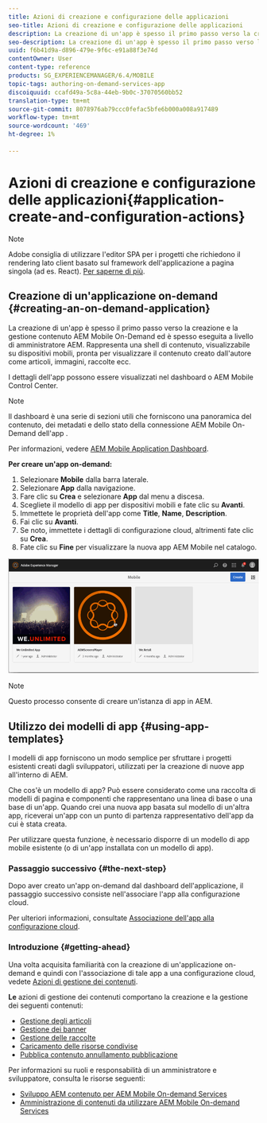 ```yaml
---
title: Azioni di creazione e configurazione delle applicazioni
seo-title: Azioni di creazione e configurazione delle applicazioni
description: La creazione di un'app è spesso il primo passo verso la creazione e la gestione  contenuto AEM Mobile On-Demand. Segui questa pagina per saperne di più.
seo-description: La creazione di un'app è spesso il primo passo verso la creazione e la gestione  contenuto AEM Mobile On-Demand. Segui questa pagina per saperne di più.
uuid: f6b41d9a-d896-479e-9f6c-e91a88f3e74d
contentOwner: User
content-type: reference
products: SG_EXPERIENCEMANAGER/6.4/MOBILE
topic-tags: authoring-on-demand-services-app
discoiquuid: ccafd49a-5c8a-44eb-9b0c-37070560bb52
translation-type: tm+mt
source-git-commit: 8078976ab79ccc0fefac5bfe6b000a008a917489
workflow-type: tm+mt
source-wordcount: '469'
ht-degree: 1%

---
```



# Azioni di creazione e configurazione delle applicazioni{#application-create-and-configuration-actions}

>[!NOTE]
>
> Adobe consiglia di utilizzare l&#39;editor SPA per i progetti che richiedono il rendering lato client basato sul framework dell&#39;applicazione a pagina singola (ad es. React). [Per saperne di più](/help/sites-developing/spa-overview.md).

## Creazione di un&#39;applicazione on-demand {#creating-an-on-demand-application}

La creazione di un&#39;app è spesso il primo passo verso la creazione e la gestione  contenuto AEM Mobile On-Demand ed è spesso eseguita a livello di amministratore AEM. Rappresenta una shell di contenuto, visualizzabile su dispositivi mobili, pronta per visualizzare il contenuto creato dall&#39;autore come articoli, immagini, raccolte ecc.

I dettagli dell&#39;app possono essere visualizzati nel dashboard o  AEM Mobile Control Center.

>[!NOTE]
>
>Il dashboard è una serie di sezioni utili che forniscono una panoramica del contenuto, dei metadati e dello stato della connessione AEM Mobile On-Demand dell&#39;app .
>
>Per informazioni, vedere [ AEM Mobile Application Dashboard](/help/mobile/mobile-apps-ondemand-application-dashboard.md).

**Per creare un&#39;app on-demand:**

1. Selezionare **Mobile** dalla barra laterale.
1. Selezionare **App** dalla navigazione.
1. Fare clic su **Crea** e selezionare **App** dal menu a discesa.
1. Scegliete il modello di app per dispositivi mobili e fate clic su **Avanti**.
1. Immettete le proprietà dell&#39;app come **Title**, **Name**, **Description**.
1. Fai clic su **Avanti**.
1. Se noto, immettete i dettagli di configurazione cloud, altrimenti fate clic su **Crea**.
1. Fate clic su **Fine** per visualizzare la nuova app AEM Mobile  nel catalogo.

![chlimage_1](assets/chlimage_1.gif)

>[!NOTE]
>
>Questo processo consente di creare un&#39;istanza di app in AEM.

## Utilizzo dei modelli di app {#using-app-templates}

I modelli di app forniscono un modo semplice per sfruttare i progetti esistenti creati dagli sviluppatori, utilizzati per la creazione di nuove app all&#39;interno di AEM.

Che cos&#39;è un modello di app? Può essere considerato come una raccolta di modelli di pagina e componenti che rappresentano una linea di base o una base di un&#39;app.
Quando crei una nuova app basata sul modello di un&#39;altra app, riceverai un&#39;app con un punto di partenza rappresentativo dell&#39;app da cui è stata creata.

Per utilizzare questa funzione, è necessario disporre di un modello di app mobile esistente (o di un&#39;app installata con un modello di app).

### Passaggio successivo {#the-next-step}

Dopo aver creato un&#39;app on-demand dal dashboard dell&#39;applicazione, il passaggio successivo consiste nell&#39;associare l&#39;app alla configurazione cloud.

Per ulteriori informazioni, consultate [Associazione dell&#39;app alla configurazione cloud](/help/mobile/mobile-on-demand-associating-an-on-demand-app-to-cloud-configuration.md).

### Introduzione {#getting-ahead}

Una volta acquisita familiarità con la creazione di un&#39;applicazione on-demand e quindi con l&#39;associazione di tale app a una configurazione cloud, vedete [Azioni di gestione dei contenuti](/help/mobile/mobile-apps-ondemand-manage-content-ondemand.md).

**Le** azioni di gestione dei contenuti comportano la creazione e la gestione dei seguenti contenuti:

* [Gestione degli articoli](/help/mobile/mobile-on-demand-managing-articles.md)
* [Gestione dei banner](/help/mobile/mobile-on-demand-managing-banners.md)
* [Gestione delle raccolte](/help/mobile/mobile-on-demand-managing-collections.md)
* [Caricamento delle risorse condivise](/help/mobile/mobile-on-demand-shared-resources.md)
* [Pubblica contenuto annullamento pubblicazione](/help/mobile/mobile-on-demand-publishing-unpublishing.md)

Per informazioni su ruoli e responsabilità di un amministratore e sviluppatore, consulta le risorse seguenti:

* [Sviluppo AEM contenuto per  AEM Mobile On-demand Services](/help/mobile/aem-mobile-on-demand.md)
* [Amministrazione di contenuti da utilizzare  AEM Mobile On-demand Services](/help/mobile/aem-mobile.md)

